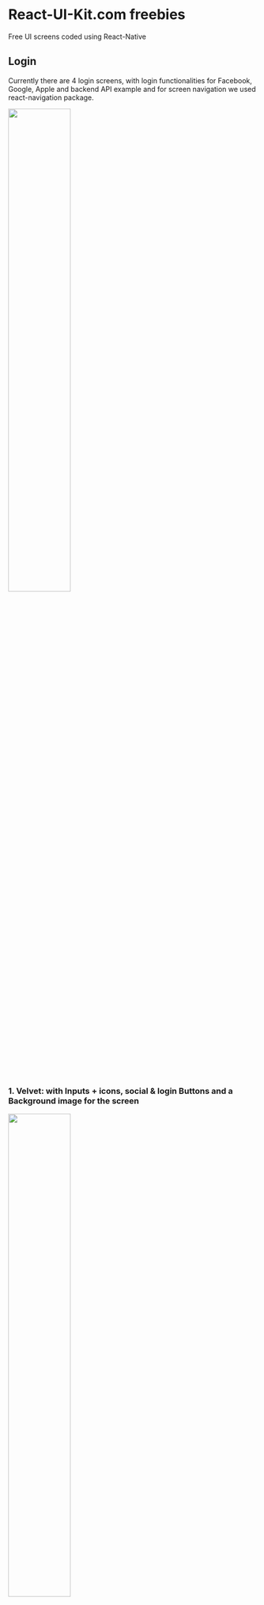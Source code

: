 # React-UI-Kit.com freebies

Free UI screens coded using React-Native

## Login
Currently there are 4 login screens, with login functionalities for Facebook, Google, Apple and backend API example and for screen navigation we used react-navigation package.

<img src="https://user-images.githubusercontent.com/3584560/71660863-0524f680-2d55-11ea-94cb-37050e0a919d.png" width="50%" />

### 1. Velvet: with Inputs + icons, social & login Buttons and a Background image for the screen
<img src="https://user-images.githubusercontent.com/3584560/71660861-0524f680-2d55-11ea-9191-659c97802a70.png" width="50%" />

### 2. Sofia: with Inputs (transparent), social & login Buttons and a gradient Background for the screen
<img src="https://user-images.githubusercontent.com/3584560/71660860-0524f680-2d55-11ea-87d8-39e9f2c9d8f8.png" width="50%" />

### 3. Gauri: with Inputs + labels, social & signin Buttons, with validation for signin button
<img src="https://user-images.githubusercontent.com/3584560/71660858-0524f680-2d55-11ea-95b6-8b21a6b0db4e.png" width="50%" />

### 4. Frida: with Inputs + toggle password, login Button and a gradient Background for the screen
<img src="https://user-images.githubusercontent.com/3584560/71660857-048c6000-2d55-11ea-985f-b4a866dc3652.png" width="50%" />

